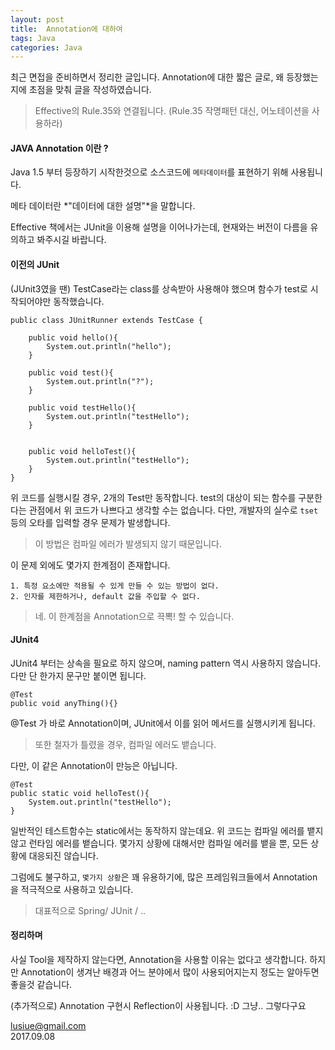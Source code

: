 ```yaml
---
layout: post
title:  Annotation에 대하여
tags: Java 
categories: Java
---    
```


최근 면접을 준비하면서 정리한 글입니다. Annotation에 대한 짧은 글로, 왜 등장했는지에 초점을 맞춰 글을 작성하였습니다.        

> Effective의 Rule.35와 연결됩니다.
(Rule.35 작명패턴 대신, 어노테이션을 사용하라)

#### JAVA Annotation 이란 ?        

Java 1.5 부터 등장하기 시작한것으로 소스코드에 `메타데이터`를 표현하기 위해 사용됩니다.    

메타 데이터란 *"데이터에 대한 설명"*을 말합니다.     

Effective 책에서는 JUnit을 이용해 설명을 이어나가는데, 현재와는 버전이 다름을 유의하고 봐주시길 바랍니다.

#### 이전의 JUnit

(JUnit3였을 땐) TestCase라는 class를 상속받아 사용해야 했으며 함수가 test로 시작되어야만 동작했습니다.


    public class JUnitRunner extends TestCase {

        public void hello(){
            System.out.println("hello");
        }

        public void test(){
            System.out.println("?");
        }

        public void testHello(){
            System.out.println("testHello");
        }


        public void helloTest(){
            System.out.println("testHello");
        }
    }

위 코드를 실행시킬 경우, 2개의 Test만 동작합니다. test의 대상이 되는 함수를 구분한다는 관점에서 위 코드가 나쁘다고 생각할 수는 없습니다. 다만, 개발자의 실수로 `tset` 등의 오타를 입력할 경우 문제가 발생합니다.

> 이 방법은 컴파일 에러가 발생되지 않기 때문입니다.  

이 문제 외에도 몇가지 한계점이 존재합니다.

    1. 특정 요소에만 적용될 수 있게 만들 수 있는 방법이 없다.
    2. 인자를 제한하거나, default 값을 주입할 수 없다.

> 네. 이 한계점을 Annotation으로 끅뽁! 할 수 있습니다.

#### JUnit4   

JUnit4 부터는 상속을 필요로 하지 않으며, naming pattern 역시 사용하지 않습니다.
다만 단 한가지 문구만 붙이면 됩니다.

    @Test
    public void anyThing(){}

@Test 가 바로 Annotation이며, JUnit에서 이를 읽어 메서드를 실행시키게 됩니다.
> 또한 철자가 틀렸을 경우, 컴파일 에러도 뱉습니다.

다만, 이 같은 Annotation이 만능은 아닙니다. 

	@Test
	public static void helloTest(){
		System.out.println("testHello");
	}

일반적인 테스트함수는 static에서는 동작하지 않는데요. 위 코드는 컴파일 에러를 뱉지 않고 런타임 에러를 뱉습니다.
몇가지 상황에 대해서만 컴파일 에러를 뱉을 뿐, 모든 상황에 대응되진 않습니다. 

그럼에도 불구하고, `몇가지 상황`은 꽤 유용하기에, 많은 프레임워크들에서 Annotation을 적극적으로 사용하고 있습니다.

> 대표적으로 Spring/ JUnit / ..

#### 정리하며   

사실 Tool을 제작하지 않는다면, Annotation을 사용할 이유는 없다고 생각합니다. 하지만 Annotation이 생겨난 배경과 어느 분야에서 많이 사용되어지는지 정도는 알아두면 좋을것 같습니다.

(추가적으로)
Annotation 구현시 Reflection이 사용됩니다. :D 
그냥.. 그렇다구요 


lusiue@gmail.com      
2017.09.08


 

